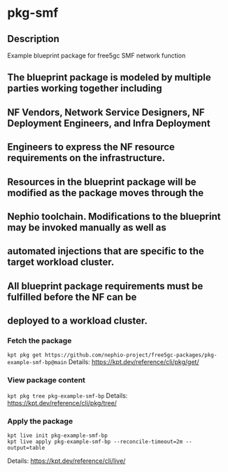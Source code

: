 # pkg-smf

## Description
Example blueprint package for free5gc SMF network function

## The blueprint package is modeled by multiple parties working together including
## NF Vendors, Network Service Designers, NF Deployment Engineers, and Infra Deployment
## Engineers to express the NF resource requirements on the infrastructure.

## Resources in the blueprint package will be modified as the package moves through the 
## Nephio toolchain. Modifications to the blueprint may be invoked manually as well as   
## automated injections that are specific to the target workload cluster.

## All blueprint package requirements must be fulfilled before the NF can be 
## deployed to a workload cluster. 


### Fetch the package
`kpt pkg get https://github.com/nephio-project/free5gc-packages/pkg-example-smf-bp@main`
Details: https://kpt.dev/reference/cli/pkg/get/

### View package content
`kpt pkg tree pkg-example-smf-bp`
Details: https://kpt.dev/reference/cli/pkg/tree/

### Apply the package
```
kpt live init pkg-example-smf-bp
kpt live apply pkg-example-smf-bp --reconcile-timeout=2m --output=table
```
Details: https://kpt.dev/reference/cli/live/